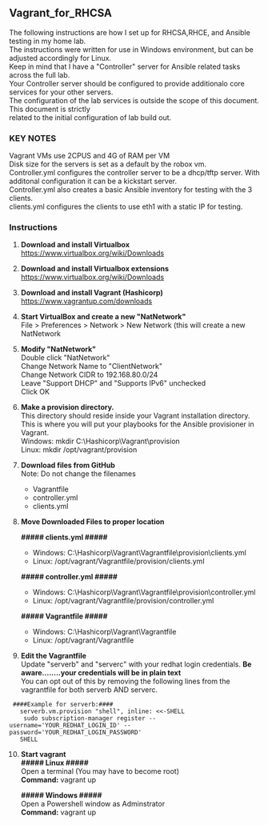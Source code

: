 Vagrant_for_RHCSA
------------------
The following instructions are how I set up for RHCSA,RHCE, and Ansible testing in my home lab.  
The instructions were written for use in Windows environment, but can be adjusted accordingly for Linux.  
Keep in mind that I have a "Controller" server for Ansible related tasks across the full lab.  
Your Controller server should be configured to provide additionalo core services for your other servers.  
The configuration of the lab services is outside the scope of this document. This document is strictly  
related to the initial configuration of lab build out.  

### KEY NOTES ###
Vagrant VMs use 2CPUS and 4G of RAM per VM  
Disk size for the servers is set as a default by the robox vm.  
Controller.yml configures the controller server to be a dhcp/tftp server.  With additonal configuration it can be a kickstart server.  
Controller.yml also creates a basic Ansible inventory for testing with the 3 clients.  
clients.yml configures the clients to use eth1 with a static IP for testing.
  
### Instructions ###


1. **Download and install Virtualbox** https://www.virtualbox.org/wiki/Downloads
2. **Download and install Virtualbox extensions** https://www.virtualbox.org/wiki/Downloads
3. **Download and install Vagrant (Hashicorp)** https://www.vagrantup.com/downloads
4. **Start VirtualBox and create a new "NatNetwork"**  
File > Preferences > Network > New Network (this will create a new NatNetwork  

5. **Modify "NatNetwork"**  
   Double click "NatNetwork"    
   Change Network Name to "ClientNetwork"   
   Change Network CIDR to 192.168.80.0/24  
   Leave "Support DHCP" and "Supports IPv6" unchecked  
   Click OK  

6. **Make a provision directory.**  
    This directory should reside inside your Vagrant installation directory.   
    This is where you will put your playbooks for the Ansible provisioner in Vagrant.   
    Windows: mkdir C:\Hashicorp\Vagrant\provision  
    Linux:   mkdir /opt/vagrant/provision  

7. **Download files from GitHub**  
    Note: Do not change the filenames  
    - Vagrantfile  
    - controller.yml  
    - clients.yml    
    

8. **Move Downloaded Files to proper location**    

    **##### clients.yml #####**  
    - Windows: C:\Hashicorp\Vagrant\Vagrantfile\provision\clients.yml
    - Linux:  /opt/vagrant/Vagrantfile/provision/clients.yml   
 
    **##### controller.yml #####**    
    - Windows: C:\Hashicorp\Vagrant\Vagrantfile\provision\controller.yml
    - Linux:  /opt/vagrant/Vagrantfile/provision/controller.yml  
  
    **##### Vagrantfile #####**  
    - Windows: C:\Hashicorp\Vagrant\Vagrantfile    
    - Linux:  /opt/vagrant/Vagrantfile  
    
9. **Edit the Vagrantfile**  
    Update "serverb" and "serverc" with your redhat login credentials.  **Be aware........your credentials will be in plain text**  
    You can opt out of this by removing the following lines from the vagrantfile for both serverb AND serverc.  
  
 
 ```
  ####Example for serverb:####  
    serverb.vm.provision "shell", inline: <<-SHELL  
	 sudo subscription-manager register --username='YOUR_REDHAT_LOGIN_ID' --password='YOUR_REDHAT_LOGIN_PASSWORD'  
    SHELL
 ```  
      
 10. **Start vagrant**  
     **##### Linux #####**  
     Open a terminal  (You may have to become root)  
     **Command:**  vagrant up   
     
     
     **##### Windows #####**  
     Open a Powershell window as Adminstrator   
     **Command:**  vagrant up
       
    
